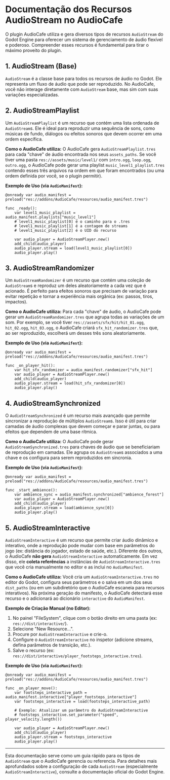 # Documentação dos Recursos AudioStream no AudioCafe

O plugin AudioCafe utiliza e gera diversos tipos de recursos `AudioStream` do Godot Engine para oferecer um sistema de gerenciamento de áudio flexível e poderoso. Compreender esses recursos é fundamental para tirar o máximo proveito do plugin.

## 1. AudioStream (Base)

`AudioStream` é a classe base para todos os recursos de áudio no Godot. Ele representa um fluxo de áudio que pode ser reproduzido. No AudioCafe, você não interage diretamente com `AudioStream` base, mas sim com suas variações especializadas.

## 2. AudioStreamPlaylist

Um `AudioStreamPlaylist` é um recurso que contém uma lista ordenada de `AudioStream`s. Ele é ideal para reproduzir uma sequência de sons, como músicas de fundo, diálogos ou efeitos sonoros que devem ocorrer em uma ordem específica.

**Como o AudioCafe utiliza:**
O AudioCafe gera `AudioStreamPlaylist.tres` para cada "chave" de áudio encontrada nos seus `assets_paths`. Se você tiver uma pasta `res://assets/music/level1/` com `intro.ogg`, `loop.ogg`, `outro.ogg`, o AudioCafe pode gerar uma playlist `music_level1_playlist.tres` contendo esses três arquivos na ordem em que foram encontrados (ou uma ordem definida por você, se o plugin permitir).

**Exemplo de Uso (via `AudioManifest`):**
```gdscript
@onready var audio_manifest = preload("res://addons/AudioCafe/resources/audio_manifest.tres")

func _ready():
    var level1_music_playlist = audio_manifest.playlists["music_level1"]
    # level1_music_playlist[0] é o caminho para o .tres
    # level1_music_playlist[1] é a contagem de streams
    # level1_music_playlist[2] é o UID do recurso

    var audio_player = AudioStreamPlayer.new()
    add_child(audio_player)
    audio_player.stream = load(level1_music_playlist[0])
    audio_player.play()
```

## 3. AudioStreamRandomizer

Um `AudioStreamRandomizer` é um recurso que contém uma coleção de `AudioStream`s e reproduz um deles aleatoriamente a cada vez que é acionado. É perfeito para efeitos sonoros que precisam de variação para evitar repetição e tornar a experiência mais orgânica (ex: passos, tiros, impactos).

**Como o AudioCafe utiliza:**
Para cada "chave" de áudio, o AudioCafe pode gerar um `AudioStreamRandomizer.tres` que agrupa todas as variações de um som. Por exemplo, se você tiver `res://assets/sfx/hit/hit_01.ogg`, `hit_02.ogg`, `hit_03.ogg`, o AudioCafe criará `sfx_hit_randomizer.tres` que, ao ser reproduzido, escolherá um desses três sons aleatoriamente.

**Exemplo de Uso (via `AudioManifest`):**
```gdscript
@onready var audio_manifest = preload("res://addons/AudioCafe/resources/audio_manifest.tres")

func _on_player_hit():
    var hit_sfx_randomizer = audio_manifest.randomizer["sfx_hit"]
    var audio_player = AudioStreamPlayer.new()
    add_child(audio_player)
    audio_player.stream = load(hit_sfx_randomizer[0])
    audio_player.play()
```

## 4. AudioStreamSynchronized

O `AudioStreamSynchronized` é um recurso mais avançado que permite sincronizar a reprodução de múltiplos `AudioStream`s. Isso é útil para criar camadas de áudio complexas que devem começar e parar juntas, ou para efeitos que dependem de uma base rítmica.

**Como o AudioCafe utiliza:**
O AudioCafe pode gerar `AudioStreamSynchronized.tres` para chaves de áudio que se beneficiariam de reprodução em camadas. Ele agrupa os `AudioStream`s associados a uma chave e os configura para serem reproduzidos em sincronia.

**Exemplo de Uso (via `AudioManifest`):**
```gdscript
@onready var audio_manifest = preload("res://addons/AudioCafe/resources/audio_manifest.tres")

func _start_ambience():
    var ambience_sync = audio_manifest.synchronized["ambience_forest"]
    var audio_player = AudioStreamPlayer.new()
    add_child(audio_player)
    audio_player.stream = load(ambience_sync[0])
    audio_player.play()
```

## 5. AudioStreamInteractive

`AudioStreamInteractive` é um recurso que permite criar áudio dinâmico e interativo, onde a reprodução pode mudar com base em parâmetros do jogo (ex: distância do jogador, estado de saúde, etc.). Diferente dos outros, o AudioCafe **não gera** `AudioStreamInteractive` automaticamente. Em vez disso, ele **coleta referências** a instâncias de `AudioStreamInteractive.tres` que você cria manualmente no editor e as inclui no `AudioManifest`.

**Como o AudioCafe utiliza:**
Você cria um `AudioStreamInteractive.tres` no editor do Godot, configura seus parâmetros e o salva em um dos seus `dist_paths` (ou em um subdiretório que o AudioCafe escaneia para recursos interativos). Na próxima geração do manifesto, o AudioCafe detectará esse recurso e o adicionará ao dicionário `interactive` do `AudioManifest`.

**Exemplo de Criação Manual (no Editor):**
1.  No painel "FileSystem", clique com o botão direito em uma pasta (ex: `res://dist/interactive/`).
2.  Selecione "New Resource...".
3.  Procure por `AudioStreamInteractive` e crie-o.
4.  Configure o `AudioStreamInteractive` no inspetor (adicione streams, defina parâmetros de transição, etc.).
5.  Salve o recurso (ex: `res://dist/interactive/player_footsteps_interactive.tres`).

**Exemplo de Uso (via `AudioManifest`):**
```gdscript
@onready var audio_manifest = preload("res://addons/AudioCafe/resources/audio_manifest.tres")

func _on_player_move():
    var footsteps_interactive_path = audio_manifest.interactive["player_footsteps_interactive"]
    var footsteps_interactive = load(footsteps_interactive_path)

    # Exemplo: Atualizar um parâmetro do AudioStreamInteractive
    # footsteps_interactive.set_parameter("speed", player_velocity.length())

    var audio_player = AudioStreamPlayer.new()
    add_child(audio_player)
    audio_player.stream = footsteps_interactive
    audio_player.play()
```

---

Esta documentação serve como um guia rápido para os tipos de `AudioStream` que o AudioCafe gerencia ou referencia. Para detalhes mais aprofundados sobre a configuração de cada `AudioStream` (especialmente `AudioStreamInteractive`), consulte a documentação oficial do Godot Engine.
